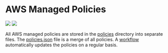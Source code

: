 # AWS Managed Policies

![](https://shields.io/date/1754290339.svg?label=last%20run)
![](https://shields.io/date/1754290339.svg?label=last%20updated)

All AWS managed policies are stored in the [policies](policies) directory into
separate files. The [policies.json](policies/policies.json) file is a merge of
all policies. A [workflow](.github/workflows/list-policies.yaml) automatically
updates the policies on a regular basis.
